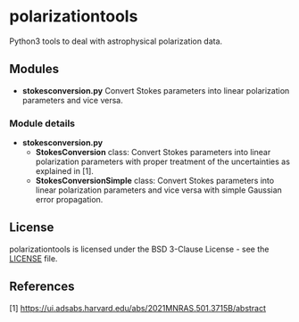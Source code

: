 # polarizationtools
Python3 tools to deal with astrophysical polarization data.

## Modules

* **stokesconversion.py** Convert Stokes parameters into linear polarization parameters and vice versa.

### Module details

* **stokesconversion.py**
    * **StokesConversion** class: Convert Stokes parameters into linear polarization parameters with proper treatment of the uncertainties as explained in [1].
    * **StokesConversionSimple** class: Convert Stokes parameters into linear polarization parameters and vice versa with simple Gaussian error propagation.

## License

polarizationtools is licensed under the BSD 3-Clause License - see the
[LICENSE](https://github.com/skiehl/polarizationtools/blob/main/LICENSE) file.

## References

[1] https://ui.adsabs.harvard.edu/abs/2021MNRAS.501.3715B/abstract

